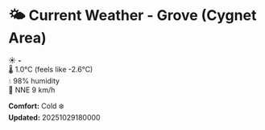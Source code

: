 # 🌤️ Current Weather - Grove (Cygnet Area)

☀️ **-**  
🌡️ 1.0°C (feels like -2.6°C)  
💧 98% humidity  
💨 NNE 9 km/h  

**Comfort:** Cold ❄️  
**Updated:** 20251029180000
